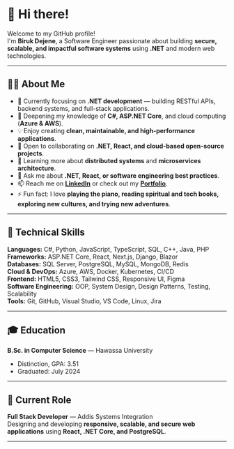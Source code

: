 # 👋 Hi there!  
Welcome to my GitHub profile!  
I'm **Biruk Dejene**, a Software Engineer passionate about building **secure, scalable, and impactful software systems** using **.NET** and modern web technologies.

---

## 👨‍💻 About Me
- 🔭 Currently focusing on **.NET development** — building RESTful APIs, backend systems, and full-stack applications.  
- 🌱 Deepening my knowledge of **C#, ASP.NET Core**, and cloud computing (**Azure & AWS**).  
- 💡 Enjoy creating **clean, maintainable, and high-performance applications**.  
- 👯 Open to collaborating on **.NET, React, and cloud-based open-source projects**.  
- 🤔 Learning more about **distributed systems** and **microservices architecture**.  
- 💬 Ask me about **.NET, React, or software engineering best practices**.  
- 📫 Reach me on **[LinkedIn](https://www.linkedin.com/in/birukdjn/)** or check out my **[Portfolio](https://birukdjn.vercel.app/)**.  
- ⚡ Fun fact: I love **playing the piano, reading spiritual and tech books, exploring new cultures, and trying new adventures**.

---

## 🧰 Technical Skills

**Languages:** C#, Python, JavaScript, TypeScript, SQL, C++, Java, PHP  
**Frameworks:** ASP.NET Core, React, Next.js, Django, Blazor  
**Databases:** SQL Server, PostgreSQL, MySQL, MongoDB, Redis  
**Cloud & DevOps:** Azure, AWS, Docker, Kubernetes, CI/CD  
**Frontend:** HTML5, CSS3, Tailwind CSS, Responsive UI, Figma  
**Software Engineering:** OOP, System Design, Design Patterns, Testing, Scalability  
**Tools:** Git, GitHub, Visual Studio, VS Code, Linux, Jira

---

## 🎓 Education
**B.Sc. in Computer Science** — Hawassa University  
- Distinction, GPA: 3.51  
- Graduated: July 2024

---

## 💼 Current Role
**Full Stack Developer** — Addis Systems Integration  
Designing and developing **responsive, scalable, and secure web applications** using **React, .NET Core, and PostgreSQL**.

---
